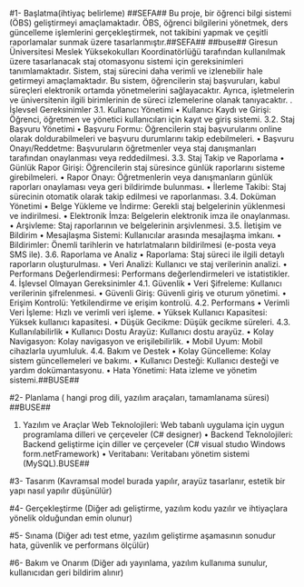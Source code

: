 #1- Başlatma(ihtiyaç belirleme)
##SEFA## Bu proje, bir öğrenci bilgi sistemi (ÖBS) geliştirmeyi amaçlamaktadır.
ÖBS, öğrenci bilgilerini yönetmek, ders güncelleme işlemlerini gerçekleştirmek,
not takibini yapmak ve çeşitli raporlamalar sunmak üzere tasarlanmıştır.##SEFA##
##buse##
Giresun Üniversitesi Meslek Yüksekokulları Koordinatörlüğü
tarafından kullanılmak üzere tasarlanacak
staj otomasyonu sistemi için gereksinimleri tanımlamaktadır. 
Sistem, staj sürecini daha verimli ve izlenebilir 
hale getirmeyi amaçlamaktadır.
Bu sistem, öğrencilerin staj başvuruları, kabul süreçleri elektronik ortamda yönetmelerini sağlayacaktır. 
Ayrıca, işletmelerin ve üniversitenin ilgili birimlerinin de süreci izlemelerine olanak tanıyacaktır.
. İşlevsel Gereksinimler
3.1. Kullanıcı Yönetimi
•	Kullanıcı Kaydı ve Girişi: Öğrenci, öğretmen ve yönetici kullanıcıları için kayıt ve giriş sistemi.
3.2. Staj Başvuru Yönetimi
•	Başvuru Formu: Öğrencilerin staj başvurularını online olarak doldurabilmeleri ve başvuru durumlarını takip edebilmeleri.
•	Başvuru Onayı/Reddetme: Başvuruların öğretmenler veya staj danışmanları tarafından onaylanması veya reddedilmesi.
3.3. Staj Takip ve Raporlama
•	Günlük Rapor Girişi: Öğrencilerin staj süresince günlük raporlarını sisteme girebilmeleri.
•	Rapor Onayı: Öğretmenlerin veya danışmanların günlük raporları onaylaması veya geri bildirimde bulunması.
•	İlerleme Takibi: Staj sürecinin otomatik olarak takip edilmesi ve raporlanması.
3.4. Doküman Yönetimi
•	Belge Yükleme ve İndirme: Gerekli staj belgelerinin yüklenmesi ve indirilmesi.
•	Elektronik İmza: Belgelerin elektronik imza ile onaylanması.
•	Arşivleme: Staj raporlarının ve belgelerinin arşivlenmesi.
3.5. İletişim ve Bildirim
•	Mesajlaşma Sistemi: Kullanıcılar arasında mesajlaşma imkanı.
•	Bildirimler: Önemli tarihlerin ve hatırlatmaların bildirilmesi (e-posta veya SMS ile).
3.6. Raporlama ve Analiz
•	Raporlama: Staj süreci ile ilgili detaylı raporların oluşturulması.
•	Veri Analizi: Kullanıcı ve staj verilerinin analizi.
•	Performans Değerlendirmesi: Performans değerlendirmeleri ve istatistikler.
4. İşlevsel Olmayan Gereksinimler
4.1. Güvenlik
•	Veri Şifreleme: Kullanıcı verilerinin şifrelenmesi.
•	Güvenli Giriş: Güvenli giriş ve oturum yönetimi.
•	Erişim Kontrolü: Yetkilendirme ve erişim kontrolü.
4.2. Performans
•	Verimli Veri İşleme: Hızlı ve verimli veri işleme.
•	Yüksek Kullanıcı Kapasitesi: Yüksek kullanıcı kapasitesi.
•	Düşük Gecikme: Düşük gecikme süreleri.
4.3. Kullanılabilirlik
•	Kullanıcı Dostu Arayüz: Kullanıcı dostu arayüz.
•	Kolay Navigasyon: Kolay navigasyon ve erişilebilirlik.
•	Mobil Uyum: Mobil cihazlarla uyumluluk.
4.4. Bakım ve Destek
•	Kolay Güncelleme: Kolay sistem güncellemeleri ve bakımı.
•	Kullanıcı Desteği: Kullanıcı desteği ve yardım dokümantasyonu.
•	Hata Yönetimi: Hata izleme ve yönetim sistemi.##BUSE##



#2- Planlama ( hangi prog dili, yazılım araçaları, tamamlanama süresi)
##BUSE##
1. Yazılım ve Araçlar
     Web Teknolojileri: Web tabanlı uygulama için uygun programlama dilleri ve çerçeveler (C#      designer)
•	Backend Teknolojileri: Backend geliştirme için diller ve çerçeveler (C# visual studıo Windows form.netFramework)
•	Veritabanı: Veritabanı yönetim sistemi (MySQL).BUSE##


#3- Tasarım (Kavramsal model burada yapılır, arayüz tasarlanır, estetik bir yapı nasıl yapılır düşünülür) 


#4- Gerçekleştirme (Diğer adı geliştirme, yazılım kodu yazılır ve ihtiyaçlara yönelik olduğundan emin olunur)


#5- Sınama (Diğer adı test etme, yazılım geliştirme aşamasının sonudur hata, güvenlik ve performans ölçülür)


#6- Bakım ve Onarım (Diğer adı yayınlama, yazılım kullanıma sunulur, kullanıcıdan geri bildirim alınır)
